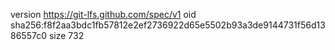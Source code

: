 version https://git-lfs.github.com/spec/v1
oid sha256:f8f2aa3bdc1fb57812e2ef2736922d65e5502b93a3de9144731f56d1386557c0
size 732
